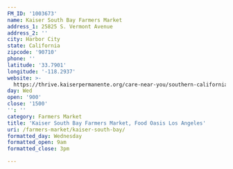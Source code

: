 ```yaml
---
FM_ID: '1003673'
name: Kaiser South Bay Farmers Market
address_1: 25825 S. Vermont Avenue
address_2: ''
city: Harbor City
state: California
zipcode: '90710'
phone: ''
latitude: '33.7901'
longitude: '-118.2937'
website: >-
  https://thrive.kaiserpermanente.org/care-near-you/southern-california/south-bay/shc_calendar_event/farmers-market-3/
day: Wed
open: '900'
close: '1500'
'': ''
category: Farmers Market
title: 'Kaiser South Bay Farmers Market, Food Oasis Los Angeles'
uri: /farmers-market/kaiser-south-bay/
formatted_day: Wednesday
formatted_open: 9am
formatted_close: 3pm

---
```

